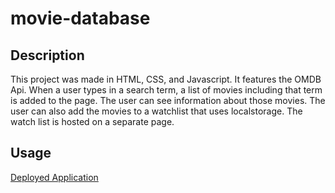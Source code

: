 # movie-database

## Description
This project was made in HTML, CSS, and Javascript. It features the OMDB Api. When a user types in a search term, a list of movies including that term is added to the page. The user can see information about those movies. The user can also add the movies to a watchlist that uses localstorage. The watch list is hosted on a separate page.

## Usage
[Deployed Application](https://hope428.github.io/movie-database/)
